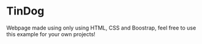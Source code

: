 # TinDog

Webpage made using only using HTML, CSS and Boostrap, feel free
to use this example for your own projects!

